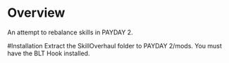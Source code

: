 # Overview
An attempt to rebalance skills in PAYDAY 2.

#Installation
Extract the SkillOverhaul folder to PAYDAY 2/mods. You must have the BLT Hook installed.

